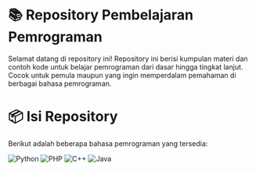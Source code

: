 # 📚 Repository Pembelajaran Pemrograman
Selamat datang di repository ini! Repository ini berisi kumpulan materi dan contoh kode untuk belajar pemrograman dari dasar hingga tingkat lanjut. Cocok untuk pemula maupun yang ingin memperdalam pemahaman di berbagai bahasa pemrograman.

# 📦 Isi Repository
Berikut adalah beberapa bahasa pemrograman yang tersedia: 

![Python](https://img.shields.io/badge/Python-3776AB?style=for-the-badge&logo=python&logoColor=white)
![PHP](https://img.shields.io/badge/PHP-777BB4?style=for-the-badge&logo=php&logoColor=white)
![C++](https://img.shields.io/badge/C++-00599C?style=for-the-badge&logo=c%2b%2b&logoColor=white)
![Java](https://img.shields.io/badge/Java-ED8B00?style=for-the-badge&logo=openjdk&logoColor=white)

